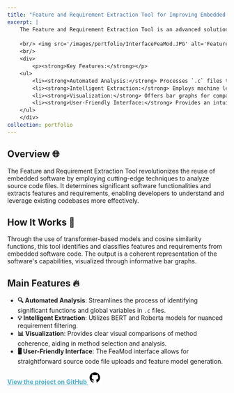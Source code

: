 ```yaml
---
title: "Feature and Requirement Extraction Tool for Improving Embedded Software Reuse"
excerpt: |
    The Feature and Requirement Extraction Tool is an advanced solution for analyzing embedded software, identifying significant functions, and extracting functional and non-functional requirements. Designed to work with `.c` files, this tool utilizes state-of-the-art natural language processing techniques to filter and visualize requirements, enhancing the process of software reuse.
    
    <br/> <img src='/images/portfolio/InterfaceFeaMod.JPG' alt='Feature Extraction Results' style='width: 400px; display: inline-block;'> 
    <br/>
    <div>
        <p><strong>Key Features:</strong></p>
    <ul>
        <li><strong>Automated Analysis:</strong> Processes `.c` files to discover features and requirements effectively.</li>
        <li><strong>Intelligent Extraction:</strong> Employs machine learning models like BERT and Roberta for accurate requirement filtering.</li>
        <li><strong>Visualization:</strong> Offers bar graphs for comparative coherence analysis, enhancing interpretability of results.</li>
        <li><strong>User-Friendly Interface:</strong> Provides an intuitive interface for easy management and visualization of feature models.</li>
    </ul>
    </div>
collection: portfolio
---
```


## Overview 🌐
The Feature and Requirement Extraction Tool revolutionizes the reuse of embedded software by employing cutting-edge techniques to analyze source code files. It determines significant software functionalities and extracts features and requirements, enabling developers to understand and leverage existing codebases more effectively.

## How It Works 🧐
Through the use of transformer-based models and cosine similarity functions, this tool identifies and classifies features and requirements from embedded software code. The output is a coherent representation of the software's capabilities, visualized through informative bar graphs.

## Main Features 🔥
- **🔍 Automated Analysis**: Streamlines the process of identifying significant functions and global variables in `.c` files.
- **💡 Intelligent Extraction**: Utilizes BERT and Roberta models for nuanced requirement filtering.
- **📊 Visualization**: Provides clear visual comparisons of method coherence, aiding in method selection and analysis.
- **🖥️ User-Friendly Interface**: The FeaMod interface allows for straightforward source code file uploads and feature model generation.

<a href="https://github.com/mdalmaruf/Feature-and-Requirements-Extraction.git" style="color:#52adc8;"><strong>View the project on GitHub ![GitHub](/images/icons8-github-30.png)</strong></a>
